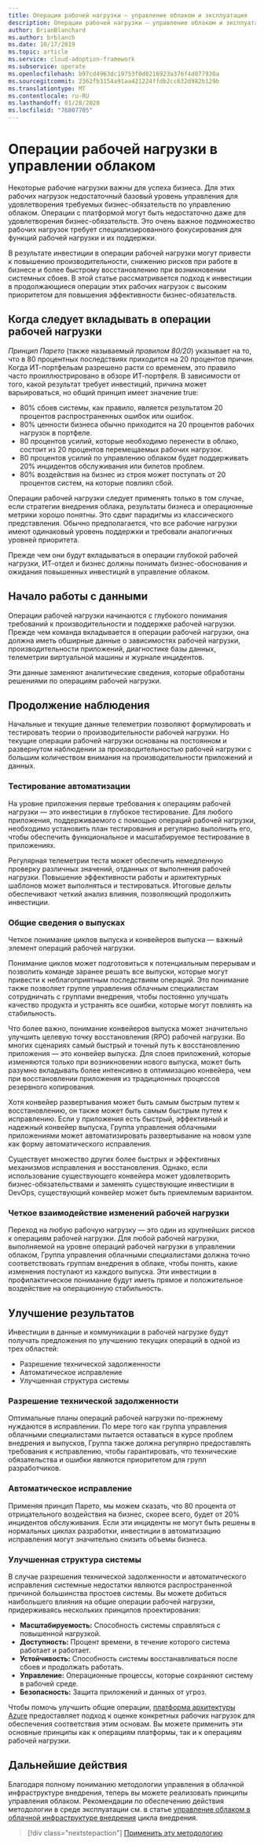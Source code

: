 ```yaml
---
title: Операции рабочей нагрузки — управление облаком и эксплуатация
description: Операции рабочей нагрузки — управление облаком и эксплуатация
author: BrianBlanchard
ms.author: brblanch
ms.date: 10/17/2019
ms.topic: article
ms.service: cloud-adoption-framework
ms.subservice: operate
ms.openlocfilehash: b97cd4963dc19753f0d8216923a376f4d077930a
ms.sourcegitcommit: 2362fb3154a91aa421224ffdb2cc632d982b129b
ms.translationtype: MT
ms.contentlocale: ru-RU
ms.lasthandoff: 01/28/2020
ms.locfileid: "76807705"
---
```

# <a name="workload-operations-in-cloud-management"></a>Операции рабочей нагрузки в управлении облаком

Некоторые рабочие нагрузки важны для успеха бизнеса. Для этих рабочих нагрузок недостаточный базовый уровень управления для удовлетворения требуемых бизнес-обязательств по управлению облаком. Операции с платформой могут быть недостаточно даже для удовлетворения бизнес-обязательств. Это очень важное подмножество рабочих нагрузок требует специализированного фокусирования для функций рабочей нагрузки и их поддержки.

В результате инвестиции в операции рабочей нагрузки могут привести к повышению производительности, снижению рисков при работе в бизнесе и более быстрому восстановлению при возникновении системных сбоев. В этой статье рассматривается подход к инвестиции в продолжающиеся операции этих рабочих нагрузок с высоким приоритетом для повышения эффективности бизнес-обязательств.

## <a name="when-to-invest-in-workload-operations"></a>Когда следует вкладывать в операции рабочей нагрузки

_Принцип Парето_ (также называемый _правилом 80/20_) указывает на то, что в 80 процентных последствиях приходится на 20 процентов причин. Когда ИТ-портфельам разрешено расти со временем, это правило часто проиллюстрировано в обзоре ИТ-портфеля. В зависимости от того, какой результат требует инвестиций, причина может варьироваться, но общий принцип имеет значение true:

- 80% сбоев системы, как правило, является результатом 20 процентов распространенных ошибок или ошибок.
- 80% ценности бизнеса обычно приходится на 20 процентов рабочих нагрузок в портфеле.
- 80 процентов усилий, которые необходимо перенести в облако, состоит из 20 процентов перемещаемых рабочих нагрузок.
- 80 процентов усилий по управлению облаком будет поддерживать 20% инцидентов обслуживания или билетов проблем.
- 80% воздействия на бизнес из строя может поступать от 20 процентов систем, на которые повлиял сбой.

Операции рабочей нагрузки следует применять только в том случае, если стратегии внедрения облака, результаты бизнеса и операционные метрики хорошо понятны. Это сдвиг парадигмы из классического представления. Обычно предполагается, что все рабочие нагрузки имеют одинаковый уровень поддержки и требовали аналогичных уровней приоритета.

Прежде чем они будут вкладываться в операции глубокой рабочей нагрузки, ИТ-отдел и бизнес должны понимать бизнес-обоснования и ожидания повышенных инвестиций в управление облаком.

## <a name="start-with-the-data"></a>Начало работы с данными

Операции рабочей нагрузки начинаются с глубокого понимания требований к производительности и поддержке рабочей нагрузки. Прежде чем команда вкладывается в операции рабочей нагрузки, она должна иметь обширные данные о зависимостях рабочей нагрузки, производительности приложений, диагностике базы данных, телеметрии виртуальной машины и журнале инцидентов.

Эти данные заменяют аналитические сведения, которые обработаны решениями по операциям рабочей нагрузки.

## <a name="continued-observation"></a>Продолжение наблюдения

Начальные и текущие данные телеметрии позволяют формулировать и тестировать теории о производительности рабочей нагрузки. Но текущие операции рабочей нагрузки основаны на постоянном и развернутом наблюдении за производительностью рабочей нагрузки с большим количеством внимания на производительности приложений и данных.

### <a name="test-the-automation"></a>Тестирование автоматизации

На уровне приложения первые требования к операциям рабочей нагрузки — это инвестиции в глубокое тестирование. Для любого приложения, поддерживаемого с помощью операций рабочей нагрузки, необходимо установить план тестирования и регулярно выполнить его, чтобы обеспечить функциональное и масштабируемое тестирование в приложениях.

Регулярная телеметрии теста может обеспечить немедленную проверку различных значений, отданных от выполнения рабочей нагрузки. Повышение эффективности работы и архитектурных шаблонов может выполняться и тестироваться. Итоговые дельты обеспечивают четкий анализ влияния, позволяющий продолжить инвестиции.

### <a name="understand-releases"></a>Общие сведения о выпусках

Четкое понимание циклов выпуска и конвейеров выпуска — важный элемент операций рабочей нагрузки.

Понимание циклов может подготовиться к потенциальным перерывам и позволить команде заранее решать все выпуски, которые могут привести к неблагоприятным последствиям операций. Это понимание также позволяет группе управления облачным специалистам сотрудничать с группами внедрения, чтобы постоянно улучшать качество продукта и устранять все ошибки, которые могут повлиять на стабильность.

Что более важно, понимание конвейеров выпуска может значительно улучшить целевую точку восстановления (RPO) рабочей нагрузки. Во многих сценариях самый быстрый и точный путь к восстановлению приложения — это конвейер выпуска. Для слоев приложений, которые изменяются только при возникновении нового выпуска, может быть разумно вкладывать более интенсивно в оптимизацию конвейера, чем при восстановлении приложения из традиционных процессов резервного копирования.

Хотя конвейер развертывания может быть самым быстрым путем к восстановлению, он также может быть самым быстрым путем к исправлению. Если у приложения есть быстрый, эффективный и надежный конвейер выпуска, Группа управления облачными приложениями может автоматизировать развертывание на новом узле как форму автоматического исправления.

Существует множество других более быстрых и эффективных механизмов исправления и восстановления. Однако, если использование существующего конвейера может удовлетворить бизнес-обязательствами и заменять существующие инвестиции в DevOps, существующий конвейер может быть приемлемым вариантом.

### <a name="clearly-communicate-changes-to-the-workload"></a>Четкое взаимодействие изменений рабочей нагрузки

Переход на любую рабочую нагрузку — это один из крупнейших рисков к операциям рабочей нагрузки. Для любой рабочей нагрузки, выполняемой на уровне операций рабочей нагрузки в управлении облаком, Группа управления облачными специалистами должна точно соответствовать группам внедрения в облаке, чтобы понять, какие изменения поступают из каждого выпуска. Эти инвестиции в профилактическое понимание будут иметь прямое и положительное воздействие на операционную стабильность.

## <a name="improve-outcomes"></a>Улучшение результатов

Инвестиции в данные и коммуникации в рабочей нагрузке будут получать предложения по улучшению текущих операций в одной из трех областей:

- Разрешение технической задолженности
- Автоматическое исправление
- Улучшенная структура системы

### <a name="technical-debt-resolution"></a>Разрешение технической задолженности

Оптимальные планы операций рабочей нагрузки по-прежнему нуждаются в исправлении. По мере того как группа управления облачными специалистами пытается оставаться в курсе проблем внедрения и выпусков, Группа также должна регулярно предоставлять требования к исправлению, чтобы гарантировать, что технические обязательства и ошибки являются приоритетом для групп разработчиков.

### <a name="automated-remediation"></a>Автоматическое исправление

Применяя принцип Парето, мы можем сказать, что 80 процента от отрицательного воздействия на бизнес, скорее всего, будет от 20% инцидентов обслуживания. Если эти инциденты не могут быть решены в нормальных циклах разработки, инвестиции в автоматизацию исправления могут значительно снизить объемы бизнеса.

### <a name="improved-system-design"></a>Улучшенная структура системы

В случае разрешения технической задолженности и автоматического исправления системные недостатки являются распространенной причиной большинства простоев системы. Вы можете добиться наибольшего влияния на общие операции рабочей нагрузки, придерживаясь нескольких принципов проектирования:

- **Масштабируемость:** Способность системы справляться с повышенной нагрузкой.
- **Доступность:** Процент времени, в течение которого система работает и работает.
- **Устойчивость:** Способность системы восстанавливаться после сбоев и продолжать работать.
- **Управление:** Операционные процессы, которые сохраняют систему в рабочей среде.
- **Безопасность:** Защита приложений и данных от угроз.

Чтобы помочь улучшить общие операции, [платформа архитектуры Azure](https://docs.microsoft.com/azure/architecture/guide/pillars) предоставляет подход к оценке конкретных рабочих нагрузок для обеспечения соответствия этим основам. Вы можете применить эти основные принципы как к операциям платформы, так и к операциям рабочей нагрузки.

## <a name="next-steps"></a>Дальнейшие действия

Благодаря полному пониманию методологии управления в облачной инфраструктуре внедрения, теперь вы можете реализовать принципы управления облаком. Рекомендации по обеспечению действия методологии в среде эксплуатации см. в статье [управление облаком в облачной инфраструктуре внедрения](../index.md) цикла внедрения.

> [!div class="nextstepaction"]
> [Применить эту методологию](../index.md)
